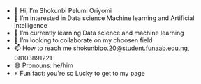 - 👋 Hi, I’m Shokunbi Pelumi Oriyomi 
- 👀 I’m interested in Data science Machine learning and Artificial intelligence 
- 🌱 I’m currently learning Data science and machine learning 
- 💞️ I’m looking to collaborate on my choosen field
- 📫 How to reach me shokunbipo.20@student.funaab.edu.ng, 08103891221
- 😄 Pronouns: he/him
- ⚡ Fun fact: you're so Lucky to get to my page

<!---
oluwapelumi010/oluwapelumi010 is a ✨ special ✨ repository because its `README.md` (this file) appears on your GitHub profile.
You can click the Preview link to take a look at your changes.
--->
